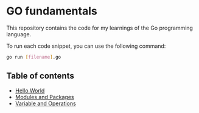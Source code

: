 # GO fundamentals

This repository contains the code for my learnings of the Go programming language.

To run each code snippet, you can use the following command:

```bash
go run [filename].go
```

## Table of contents

- [Hello World](app.go)
- [Modules and Packages](./01-essentials/README.md)
- [Variable and Operations](./investment-calculator/investment_calculator.go)
